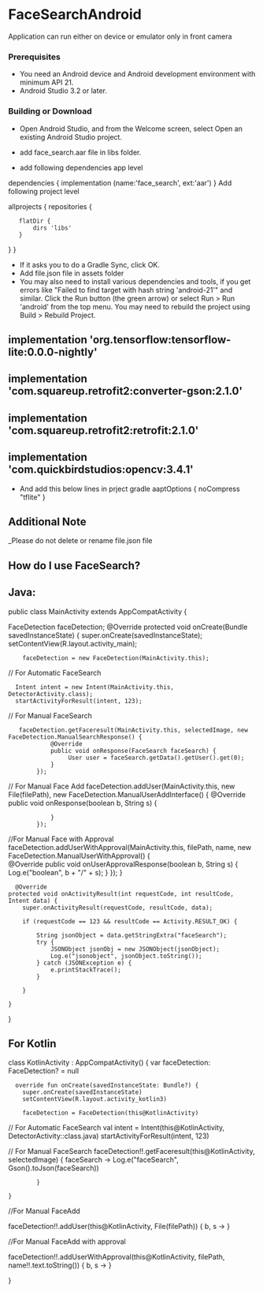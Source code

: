 # FaceSearchAndroid

Application can run either on device or emulator only in front camera

### Prerequisites

* You need an Android device and Android development environment with minimum API 21.
* Android Studio 3.2 or later.

### Building or Download
* Open Android Studio, and from the Welcome screen, select Open an existing Android Studio project.

* add  face_search.aar file in libs folder.
* add following dependencies app level


dependencies { implementation (name:'face_search', ext:'aar') }
Add following project level

allprojects {
   repositories {
            
       flatDir {
           dirs 'libs'
       }

   }
}
* If it asks you to do a Gradle Sync, click OK.
* Add file.json file in assets folder
*  You may also need to install various dependencies and tools, if you get errors like "Failed to find target with hash string 'android-21'" and similar.
 Click the Run button (the green arrow) or select Run > Run 'android' from the top menu. You may need to rebuild the project using Build > Rebuild Project.

##  implementation 'org.tensorflow:tensorflow-lite:0.0.0-nightly'
##  implementation 'com.squareup.retrofit2:converter-gson:2.1.0'
##  implementation 'com.squareup.retrofit2:retrofit:2.1.0'
##  implementation 'com.quickbirdstudios:opencv:3.4.1'

* And add this below lines in prject gradle
  aaptOptions {
       noCompress "tflite"
   }

## Additional Note
_Please do not delete or rename  file.json file

## How do I use FaceSearch?

## Java:

public class MainActivity extends AppCompatActivity {

FaceDetection faceDetection;
 @Override
    protected void onCreate(Bundle savedInstanceState) {
        super.onCreate(savedInstanceState);
        setContentView(R.layout.activity_main);
        
        faceDetection = new FaceDetection(MainActivity.this);
        
 // For Automatic FaceSearch 

      Intent intent = new Intent(MainActivity.this, DetectorActivity.class);
      startActivityForResult(intent, 123);
 // For Manual FaceSearch
 
       faceDetection.getFaceresult(MainActivity.this, selectedImage, new FaceDetection.ManualSearchResponse() {
                @Override
                public void onResponse(FaceSearch faceSearch) {
                     User user = faceSearch.getData().getUser().get(0);
                }
            });
            
            
 // For Manual Face Add
          faceDetection.addUser(MainActivity.this, new File(filePath), new FaceDetection.ManualUserAddInterface() {
                @Override
                public void onResponse(boolean b, String s) {
                   
                }
            });
            
  //For Manual Face with Approval
          faceDetection.addUserWithApproval(MainActivity.this, filePath, name, new FaceDetection.ManualUserWithApproval() {                                              
                @Override
                public void onUserApprovalResponse(boolean b, String s) {
                    Log.e("boolean", b + "/" + s);
                }
            }); 
     }
    
    
    
      @Override
    protected void onActivityResult(int requestCode, int resultCode, Intent data) {
        super.onActivityResult(requestCode, resultCode, data);
        
        if (requestCode == 123 && resultCode == Activity.RESULT_OK) {

            String jsonObject = data.getStringExtra("faceSearch");
            try {
                JSONObject jsonObj = new JSONObject(jsonObject);
                Log.e("jsonobject", jsonObject.toString());
            } catch (JSONException e) {
                e.printStackTrace();
            }

        }
        
    }    
    
}

## For Kotlin 

class KotlinActivity : AppCompatActivity() {
     var faceDetection: FaceDetection? = null
     
      override fun onCreate(savedInstanceState: Bundle?) {
        super.onCreate(savedInstanceState)
        setContentView(R.layout.activity_kotlin3)

        faceDetection = FaceDetection(this@KotlinActivity)
  // For Automatic FaceSearch
      val intent = Intent(this@KotlinActivity, DetectorActivity::class.java)
        startActivityForResult(intent, 123)

// For Manual FaceSearch
    faceDetection!!.getFaceresult(this@KotlinActivity, selectedImage) { faceSearch ->
                Log.e("faceSearch", Gson().toJson(faceSearch))
               
            } 

    }
//For Manual FaceAdd

 faceDetection!!.addUser(this@KotlinActivity, File(filePath)) { b, s -> }
 
//For Manual FaceAdd with approval

  faceDetection!!.addUserWithApproval(this@KotlinActivity, filePath, name!!.text.toString()) { b, s ->  }


}

 
 


